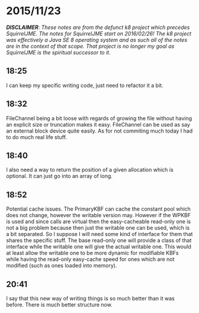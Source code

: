 # 2015/11/23

***DISCLAIMER***: _These notes are from the defunct k8 project which_
_precedes SquirrelJME. The notes for SquirrelJME start on 2016/02/26!_
_The k8 project was effectively a Java SE 8 operating system and as such_
_all of the notes are in the context of that scope. That project is no_
_longer my goal as SquirrelJME is the spiritual successor to it._

## 18:25

I can keep my specific writing code, just need to refactor it a bit.

## 18:32

FileChannel being a bit loose with regards of growing the file without having
an explicit size or truncation makes it easy. FileChannel can be used as say
an external block device quite easily. As for not commiting much today I had
to do much real life stuff.

## 18:40

I also need a way to return the position of a given allocation which is
optional. It can just go into an array of long.

## 18:52

Potential cache issues. The PrimaryKBF can cache the constant pool which does
not change, however the writable version may. However if the WPKBF is used
and since calls are virtual then the easy-cacheable read-only one is not
a big problem because then just the writable one can be used, which is a bit
separated. So I suppose I will need some kind of interface for them that shares
the specific stuff. The base read-only one will provide a class of that
interface while the writable one will give the actual writable one. This
would at least allow the writable one to be more dynamic for modifiable KBFs
while having the read-only easy-cache speed for ones which are not modified
(such as ones loaded into memory).

## 20:41

I say that this new way of writing things is so much better than it was before.
There is much better structure now.

